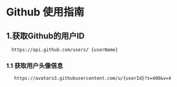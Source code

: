 # Github 使用指南

## 1.获取Github的用户ID
```
  https://api.github.com/users/ {userName}
```
### 1.1 获取用户头像信息
```
   https://avatars3.githubusercontent.com/u/{userId}?s=400&v=4
```